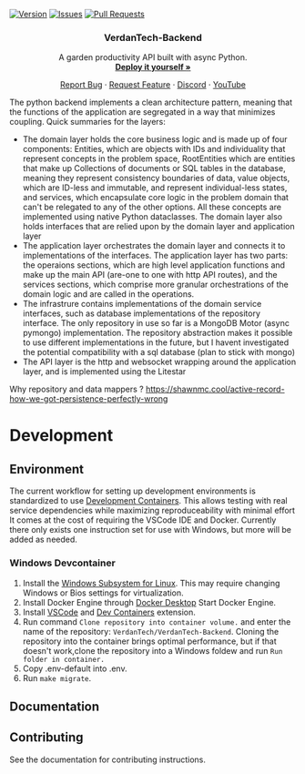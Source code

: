 <!-- PROJECT SHIELDS -->
<!--
*** I'm using markdown "reference style" links for readability.
*** Reference links are enclosed in brackets [ ] instead of parentheses ( ).
*** See the bottom of this document for the declaration of the reference variables  
*** https://www.markdownguide.org/basic-syntax/#reference-style-links
-->
[![Version][version-shield]][version-url]
[![Issues][issues-shield]][issues-url]
[![Pull Requests][prs-shield]][prs-url]

<!-- PROJECT LOGO -->
<div align="center">

<h3 align="center">VerdanTech-Backend</h3>

<p align="center">
A garden productivity API built with async Python. 
<br />
<a href="https://github.com/VerdanTech/VerdanTech-Deployment"><strong>Deploy it yourself »</strong></a>
<br />

<a href="https://github.com/github_username/repo_name">Report Bug</a>
·
<a href="https://github.com/github_username/repo_name/issues">Request Feature</a>
·
<a href="link to discord">Discord</a>
·
<a href="https://youtu.be/jGFHhRVdxRM">YouTube</a>
<br />
</p>

</div>

The python backend implements a clean architecture pattern, meaning that the functions of the application are segregated in a way that minimizes coupling. Quick summaries for the layers:
- The domain layer holds the core business logic and is made up of four components: Entities, which are objects with IDs and individuality that represent concepts in the problem space, RootEntities which are entities that make up Collections of documents or SQL tables in the database, meaning they represent consistency boundaries of data, value objects, which are ID-less and immutable, and represent individual-less states, and services, which encapsulate core logic in the problem domain that can't be relegated to any of the other options. All these concepts are implemented using native Python dataclasses. The domain layer also holds interfaces that are relied upon by the domain layer and application layer
- The application layer orchestrates the domain layer and connects it to implementations of the interfaces. The application layer has two parts: the operaions sections, which are high level application functions and make up the main API (are-one to one with http API routes), and the services sections, which comprise more granular orchestrations of the domain logic and are called in the operations.
- The infrastrure contains implementations of the domain service interfaces, such as database implementations of the repository interface. The only repository in use so far is a MongoDB Motor (async pymongo) implementation. The repository abstraction makes it possible to use different implementations in the future, but I havent investigated the potential compatibility with a sql database (plan to stick with mongo)
- The API layer is the http and websocket wrapping around the application layer, and is implemented using the Litestar 

Why repository and data mappers ? https://shawnmc.cool/active-record-how-we-got-persistence-perfectly-wrong


# Development

## Environment

The current workflow for setting up development environments is standardized to use [Development Containers](https://containers.dev/). This allows testing with real service dependencies while maximizing reproduceability with minimal effort It comes at the cost of requiring the VSCode IDE and Docker. Currently there only exists one instruction set for use with Windows, but more will be added as needed.

### Windows Devcontainer

1. Install the [Windows Subsystem for Linux](https://learn.microsoft.com/en-us/windows/wsl/install). This may require changing Windows or Bios settings for virtualization.
2. Install Docker Engine through [Docker Desktop](https://www.docker.com/products/docker-desktop/) Start Docker Engine.
3. Install [VSCode](https://code.visualstudio.com/) and [Dev Containers](https://marketplace.visualstudio.com/items?itemName=ms-vscode-remote.remote-containers) extension.
3. Run command `Clone repository into container volume.` and enter the name of the repository: `VerdanTech/VerdanTech-Backend`. Cloning the repository into the container brings optimal performance, but if that doesn't work,clone the repository into a Windows foldew and run `Run folder in container.`
4. Copy .env-default into .env.
5. Run `make migrate`.

## Documentation

## Contributing

See the documentation for contributing instructions.



<!-- MARKDOWN LINKS & IMAGES -->
<!-- https://www.markdownguide.org/basic-syntax/#reference-style-links -->

<!-- IN-REPO -->
[version-shield]: https://img.shields.io/badge/version-0.0.1-blue?style=for-the-badge
[version-url]: https://github.com/nathanielarking/Autonomous-Agriculture/releases
[issues-shield]: https://img.shields.io/github/issues/nathanielarking/VerdanTech.svg?style=for-the-badge
[issues-url]: https://github.com/nathanielarking/VerdanTech/issues
[prs-shield]: https://img.shields.io/github/issues-pr/nathanielarking/VerdanTech.svg?style=for-the-badge
[prs-url]: https://github.com/nathanielarking/VerdanTech/pulls
[license-shield]: https://img.shields.io/github/license/nathanielarking/VerdanTech.svg?style=for-the-badge
[license-url]: https://github.com/nathanielarking/VerdanTech/LICENSE.txt
